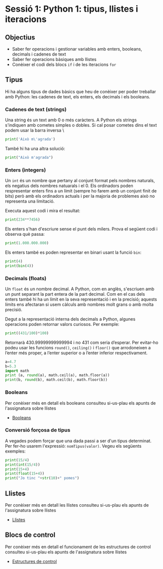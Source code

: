 # Sessió 1: Python 1: tipus, llistes i iteracions

## Objectius
+ Saber fer operacions i gestionar variables amb enters, booleans, decimals i cadenes de text
+ Saber fer operacions bàsiques amb llistes
+ Conèixer el codi dels blocs ``if`` i de les iteracions ``for``

## Tipus 

Hi ha alguns tipus de dades bàsics que heu de conèixer per poder treballar amb Python: les cadenes de text, els enters, els decimals i els booleans.

### Cadenes de text (strings)

Una string és un text amb 0 o més caràcters. A Python els strings s'indiquen amb cometes simples o dobles. Si cal posar cometes dins el text podem usar la barra inversa \

```python
print('Això m\'agrada')
```
També hi ha una altra solució:

```python
print("Això m'agrada")
```

### Enters (integers)
Un ``int`` és un nombre que pertany al conjunt format pels nombres naturals, els negatius dels nombres natuarals i el 0. Els ordinadors poden respresentar enters fins a un límit (sempre ho farem amb un conjunt finit de bits) però amb els ordinadors actuals i per la majoria de problemes això no representa una limitació. 

Executa aquest codi i mira el resultat:

```python
print(234**7456)
```

Els enters s'han d'escriure sense el punt dels milers. Prova el següent codi i observa què passa:

```python
print(1.000.000.000)
```

Els enters també es poden representar en binari usant la funció ``bin``:

```python
print(4)
print(bin(4))
```

### Decimals (floats)
Un ``float`` és un nombre decimal. A Python, com en anglès, s'escriuen amb un punt separant la part entera de la part decimal. Com en el cas dels enters també hi ha un límit en la seva representació i en la precisió; aquests límits ens afectaran si usem càlculs amb nombres molt grans o amb molta precisió.

Degut a la representació interna dels decimals a Python, algunes operacions poden retornar valors curiosos. Per exemple:

```python
print((431/100)*100)
```

Retornarà 430.99999999999994 i no 431 com seria d’esperar. Per evitar-ho podeu usar les funcions ``round()``, ``ceiling()`` i ``floor()`` que arrodoneixen a l’enter més proper, a l’enter superior o a l’enter inferior respectivament.

```python
a=4.7
b=5.3
import math
print (a, round(a), math.ceil(a), math.floor(a))
print(b, round(b), math.ceil(b), math.floor(b))
```
### Booleans

Per conèixer més en detall els booleans consulteu si-us-plau els apunts de l'assignatura sobre llistes

- [Booleans](apunts/booleans.ipynb) 

### Conversió forçosa de tipus

A vegades podem forçar que una dada passi a ser d'un tipus determinat. Per fer-ho usarem l'expressió: ``nomTipus(valor)``. Vegeu els següents exemples:

```python
print(15/4)
print(int(15/4))
print(15+4)
print(float(15+4))
print("Jo tinc "+str(10)+" pomes")
```


## Llistes 

Per conèixer més en detall les llistes consulteu si-us-plau els apunts de l'assignatura sobre llistes

- [Llistes](apunts/colleccions.ipynb) 


## Blocs de control 

Per conèixer més en detall el funcionament de les estructures de control consulteu si-us-plau els apunts de l'assignatura sobre llistes

- [Estructures de control](apunts/control.ipynb)

